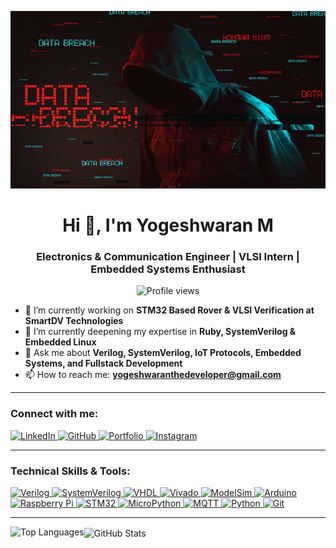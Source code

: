 ![logo](https://github.com/Mr-yogii/Mr-yogii/blob/main/hack%20banner%20.jpg)

<h1 align="center">Hi 👋, I'm Yogeshwaran M</h1>
<h3 align="center">Electronics & Communication Engineer | VLSI Intern | Embedded Systems Enthusiast</h3>

<p align="center">
  <img src="https://komarev.com/ghpvc/?username=mr-yogii&label=Profile%20views&color=0e75b6&style=flat" alt="Profile views" />
</p>

- 🔭 I’m currently working on **STM32 Based Rover & VLSI Verification at SmartDV Technologies**
- 🌱 I’m currently deepening my expertise in **Ruby, SystemVerilog & Embedded Linux**
- 💬 Ask me about **Verilog, SystemVerilog, IoT Protocols, Embedded Systems, and Fullstack Development**
- 📫 How to reach me: **[yogeshwaranthedeveloper@gmail.com](mailto:yogeshwaranthedeveloper@gmail.com)**

---

<h3 align="left">Connect with me:</h3>
<p align="left">
  <a href="https://linkedin.com/in/yogeshwaranm" target="_blank" rel="noreferrer">
    <img src="https://cdn.jsdelivr.net/npm/simple-icons@v9/icons/linkedin.svg" alt="LinkedIn" width="30" height="30" />
  </a>
  <a href="https://github.com/Mr-yogii" target="_blank" rel="noreferrer">
    <img src="https://cdn.jsdelivr.net/npm/simple-icons@v9/icons/github.svg" alt="GitHub" width="30" height="30" />
  </a>
  <a href="https://portfolio.yogii.dev" target="_blank" rel="noreferrer">
    <img src="https://cdn.jsdelivr.net/npm/simple-icons@v9/icons/googlechrome.svg" alt="Portfolio" width="30" height="30" />
  </a>
  <a href="https://instagram.com/_yogii_i" target="_blank" rel="noreferrer">
    <img src="https://cdn.jsdelivr.net/gh/rahuldkjain/github-profile-readme-generator@master/src/images/icons/Social/instagram.svg" alt="Instagram" width="30" height="30" />
  </a>
</p>

---

<h3 align="left">Technical Skills & Tools:</h3>
<p align="left">
  <a href="https://verilog.com" target="_blank" rel="noreferrer">
    <img src="https://cdn.jsdelivr.net/gh/devicons/devicon/icons/verilog/verilog-original.svg" alt="Verilog" width="40" height="40" />
  </a>
  <a href="https://systemverilog.io" target="_blank" rel="noreferrer">
    <img src="https://cdn.jsdelivr.net/gh/devicons/devicon/icons/verilog/verilog-original.svg" alt="SystemVerilog" width="40" height="40" />
  </a>
  <a href="https://vhdl.org" target="_blank" rel="noreferrer">
    <img src="https://cdn.jsdelivr.net/gh/devicons/devicon/icons/vhdl/vhdl-original.svg" alt="VHDL" width="40" height="40" />
  </a>
  <a href="https://www.xilinx.com/products/design-tools/vivado.html" target="_blank" rel="noreferrer">
    <img src="https://upload.wikimedia.org/wikipedia/commons/3/3b/Xilinx_logo.svg" alt="Vivado" width="40" height="40" />
  </a>
  <a href="https://www.mentor.com/products/fv/modelsim/" target="_blank" rel="noreferrer">
    <img src="https://upload.wikimedia.org/wikipedia/commons/9/9f/ModelSim_logo.png" alt="ModelSim" width="40" height="40" />
  </a>
  <a href="https://www.arduino.cc/" target="_blank" rel="noreferrer">
    <img src="https://cdn.worldvectorlogo.com/logos/arduino-1.svg" alt="Arduino" width="40" height="40" />
  </a>
  <a href="https://www.raspberrypi.org/" target="_blank" rel="noreferrer">
    <img src="https://cdn.worldvectorlogo.com/logos/raspberry-pi.svg" alt="Raspberry Pi" width="40" height="40" />
  </a>
  <a href="https://www.st.com/en/microcontrollers-microprocessors/stm32-32-bit-arm-cortex-mcus.html" target="_blank" rel="noreferrer">
    <img src="https://upload.wikimedia.org/wikipedia/commons/7/7e/STMicroelectronics_logo.svg" alt="STM32" width="40" height="40" />
  </a>
  <a href="https://micropython.org/" target="_blank" rel="noreferrer">
    <img src="https://micropython.org/resources/img/logo/mp-logo-128.png" alt="MicroPython" width="40" height="40" />
  </a>
  <a href="https://mqtt.org/" target="_blank" rel="noreferrer">
    <img src="https://upload.wikimedia.org/wikipedia/commons/6/6b/MQTT_logo.svg" alt="MQTT" width="40" height="40" />
  </a>
  <a href="https://www.python.org/" target="_blank" rel="noreferrer">
    <img src="https://cdn.jsdelivr.net/gh/devicons/devicon/icons/python/python-original.svg" alt="Python" width="40" height="40" />
  </a>
  <a href="https://git-scm.com/" target="_blank" rel="noreferrer">
    <img src="https://cdn.worldvectorlogo.com/logos/git-icon.svg" alt="Git" width="40" height="40" />
  </a>
</p>

---

<p align="left">
  <img align="left" src="https://github-readme-stats.vercel.app/api/top-langs?username=mr-yogii&show_icons=true&locale=en&layout=compact" alt="Top Languages" />
</p>

<p align="left">
  <img align="center" src="https://github-readme-stats.vercel.app/api?username=mr-yogii&show_icons=true&locale=en" alt="GitHub Stats" />
</p>
